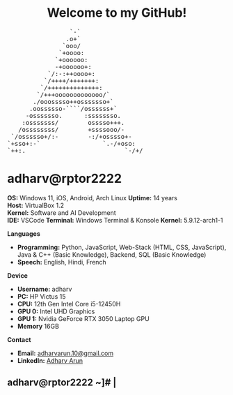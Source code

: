 <h1 align="center">Welcome to my GitHub!</h1>
<pre align="left">
                 `-`
                .o+`                 
               `ooo/                 
              `+oooo:                
             `+oooooo:               
             -+oooooo+:              
           `/:-:++oooo+:             
          `/++++/+++++++:            
         `/++++++++++++++:           
        `/+++ooooooooooooo/`         
       ./ooosssso++osssssso+`        
      .oossssso-````/ossssss+`       
     -osssssso.      :ssssssso.      
    :osssssss/        osssso+++.     
   /ossssssss/        +ssssooo/-     
 `/ossssso+/:-        -:/+osssso+-   
`+sso+:-`                 `.-/+oso:  
`++:.                           `-/+/
</pre>

<be>

<h1>adharv@rptor2222</h1>

**OS:** Windows 11, iOS, Android, Arch Linux 
**Uptime:** 14 years  
**Host:** VirtualBox 1.2  
**Kernel:** Software and AI Development  
**IDE:** VSCode
**Terminal:** Windows Terminal & Konsole
**Kernel:** 5.9.12-arch1-1

**Languages**  
- **Programming:** Python, JavaScript, Web-Stack (HTML, CSS, JavaScript), Java & C++ (Basic Knowledge), Backend, SQL (Basic Knowledge)
- **Speech:** English, Hindi, French

**Device**
- **Username:** adharv
- **PC:** HP Victus 15
- **CPU:** 12th Gen Intel Core i5-12450H
- **GPU 0:** Intel UHD Graphics
- **GPU 1:** Nvidia GeForce RTX 3050 Laptop GPU
- **Memory** 16GB

**Contact**  
- **Email:** adharvarun.10@gmail.com  
- **LinkedIn:** [Adharv Arun](https://www.linkedin.com/in/adharv-arun)

<h2>adharv@rptor2222 ~]# |</h2>
